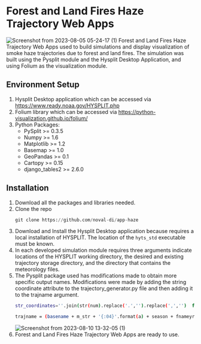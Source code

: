 # Forest and Land Fires Haze Trajectory Web Apps
![Screenshot from 2023-08-05 05-24-17 (1)](https://github.com/noval-di/app-haze/assets/78836819/3be20712-86c2-4e7d-a9d3-65e4a93607bd)
Forest and Land Fires Haze Trajectory Web Apps used to build simulations and display visualization of smoke haze trajectories due to forest and land fires. The simulation was built using the Pysplit module and the Hysplit Desktop Application, and using Folium as the visualization module.

## Environment Setup
1.	Hysplit Desktop application which can be accessed via https://www.ready.noaa.gov/HYSPLIT.php
2.	Folium library which can be accessed via https://python-visualization.github.io/folium/
3.	Python Packages:
    *	PySplit >= 0.3.5
    *	Numpy >= 1.6
    *	Matplotlib >= 1.2
    *	Basemap >= 1.0
    *	GeoPandas >= 0.1
    *	Cartopy >= 0.15
    *	django_tables2 >= 2.6.0

## Installation
1. Download all the packages and libraries needed.
2. Clone the repo
   ```python
   git clone https://github.com/noval-di/app-haze
   ```
3. Download and Install the Hysplit Desktop application because requires a local installation of HYSPLIT. The location of the `hyts_std` executable must be known.
4. In each developed simulation module requires three arguments indicate locations of the HYSPLIT working directory, the desired and existing trajectory storage directory, and the directory that contains the meteorology files.
5. The Pysplit package used has modifications made to obtain more specific output names. Modifications were made by adding the string coordinate attribute to the trajectory_generator.py file and then adding it to the trajname argument.
   ```sh
   str_coordinates=''.join(str(num).replace('.','').replace(',','')  for num in coordinates)
   
   trajname = (basename + m_str + '{:04}'.format(a) + season + fnameyr + "{0:02}{1:02}{2:02}".format(m, d, h) + str_coordinates)
   ```
   ![Screenshot from 2023-08-10 13-32-05 (1)](https://github.com/noval-di/app-haze/assets/78836819/bd9691ed-fba4-4d51-b64d-ebd4fa6eee1d)
6. Forest and Land Fires Haze Trajectory Web Apps are ready to use.
   
